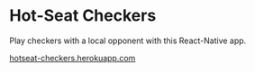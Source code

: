 # Hot-Seat Checkers

Play checkers with a local opponent with this React-Native app.

[hotseat-checkers.herokuapp.com](https://hotseat-checkers.herokuapp.com/)